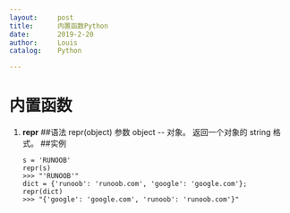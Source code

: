 ```yaml
---
layout:     post
title:      内置函数Python
date:       2019-2-20
author:     Louis
catalog:    Python

---
```

<!-- MarkdownTOC -->




# 内置函数
1. **repr**
    ##语法
    repr(object)
    参数
    object -- 对象。
    返回一个对象的 string 格式。
    ##实例
    ```
    s = 'RUNOOB'
    repr(s)
    >>> "'RUNOOB'"
    dict = {'runoob': 'runoob.com', 'google': 'google.com'};
    repr(dict)
    >>> "{'google': 'google.com', 'runoob': 'runoob.com'}"
    ```
    